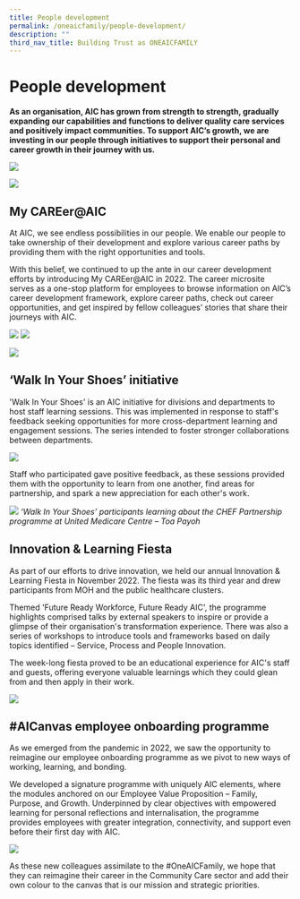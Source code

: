 ```yaml
---
title: People development
permalink: /oneaicfamily/people-development/
description: ""
third_nav_title: Building Trust as ONEAICFAMILY
---
```

# People development
**As an organisation, AIC has grown from strength to strength, gradually expanding our capabilities and functions to deliver quality care services and positively impact communities. To support AIC’s growth, we are investing in our people through initiatives to support their personal and career growth in their journey with us.**

![](/images/pd1pd13.png)

![](/images/pd2pd22.png)

## My CAREer@AIC
At AIC, we see endless possibilities in our people. We enable our people to take ownership of their development and explore various career paths by providing them with the right opportunities and tools.

With this belief, we continued to up the ante in our career development efforts by introducing My CAREer@AIC in 2022. The career microsite serves as a one-stop platform for employees to browse information on AIC’s career development framework, explore career paths, check out career opportunities, and get inspired by fellow colleagues’ stories that share their journeys with AIC.  

![](/images/catherine1.png)
![](/images/catherine5.png) 

![](/images/yun-ru1.png)

## ‘Walk In Your Shoes’ initiative
'Walk In Your Shoes' is an AIC initiative for divisions and departments to host staff learning sessions. This was implemented in response to staff's feedback seeking opportunities for more cross-department learning and engagement sessions. The series intended to foster stronger collaborations between departments.

![](/images/walk-in-your-shoes-3.png)

Staff who participated gave positive feedback, as these sessions provided them with the opportunity to learn from one another, find areas for partnership, and spark a new appreciation for each other's work.

![](/images/kitchen.png)
*‘Walk In Your Shoes’ participants learning about the CHEF Partnership programme at United Medicare Centre – Toa Payoh*

## Innovation & Learning Fiesta
As part of our efforts to drive innovation, we held our annual Innovation & Learning Fiesta in November 2022. The fiesta was its third year and drew participants from MOH and the public healthcare clusters.  
  
Themed 'Future Ready Workforce, Future Ready AIC', the programme highlights comprised talks by external speakers to inspire or provide a glimpse of their organisation's transformation experience. There was also a series of workshops to introduce tools and frameworks based on daily topics identified – Service, Process and People Innovation.  

The week-long fiesta proved to be an educational experience for AIC's staff and guests, offering everyone valuable learnings which they could glean from and then apply in their work.

![](/images/keynote-speaker-ng-cher-pong1.png)

## #AICanvas employee onboarding programme
As we emerged from the pandemic in 2022, we saw the opportunity to reimagine our employee onboarding programme as we pivot to new ways of working, learning, and bonding.

We developed a signature programme with uniquely AIC elements, where the modules anchored on our Employee Value Proposition – Family, Purpose, and Growth. Underpinned by clear objectives with empowered learning for personal reflections and internalisation, the programme provides employees with greater integration, connectivity, and support even before their first day with AIC. 

![](/images/8-runs-if-aicanvas2.png)

As these new colleagues assimilate to the #OneAICFamily, we hope that they can reimagine their career in the Community Care sector and add their own colour to the canvas that is our mission and strategic priorities.